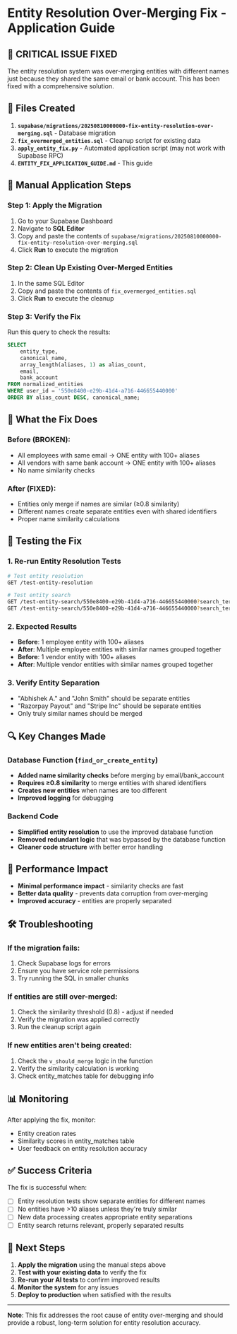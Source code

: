 # Entity Resolution Over-Merging Fix - Application Guide

## 🚨 CRITICAL ISSUE FIXED

The entity resolution system was over-merging entities with different names just because they shared the same email or bank account. This has been fixed with a comprehensive solution.

## 📁 Files Created

1. **`supabase/migrations/20250810000000-fix-entity-resolution-over-merging.sql`** - Database migration
2. **`fix_overmerged_entities.sql`** - Cleanup script for existing data
3. **`apply_entity_fix.py`** - Automated application script (may not work with Supabase RPC)
4. **`ENTITY_FIX_APPLICATION_GUIDE.md`** - This guide

## 🔧 Manual Application Steps

### Step 1: Apply the Migration

1. Go to your Supabase Dashboard
2. Navigate to **SQL Editor**
3. Copy and paste the contents of `supabase/migrations/20250810000000-fix-entity-resolution-over-merging.sql`
4. Click **Run** to execute the migration

### Step 2: Clean Up Existing Over-Merged Entities

1. In the same SQL Editor
2. Copy and paste the contents of `fix_overmerged_entities.sql`
3. Click **Run** to execute the cleanup

### Step 3: Verify the Fix

Run this query to check the results:

```sql
SELECT 
    entity_type,
    canonical_name,
    array_length(aliases, 1) as alias_count,
    email,
    bank_account
FROM normalized_entities 
WHERE user_id = '550e8400-e29b-41d4-a716-446655440000'
ORDER BY alias_count DESC, canonical_name;
```

## 🎯 What the Fix Does

### Before (BROKEN):
- All employees with same email → ONE entity with 100+ aliases
- All vendors with same bank account → ONE entity with 100+ aliases
- No name similarity checks

### After (FIXED):
- Entities only merge if names are similar (≥0.8 similarity)
- Different names create separate entities even with shared identifiers
- Proper name similarity calculations

## 🧪 Testing the Fix

### 1. Re-run Entity Resolution Tests
```bash
# Test entity resolution
GET /test-entity-resolution

# Test entity search
GET /test-entity-search/550e8400-e29b-41d4-a716-446655440000?search_term=Abhishek&entity_type=employee
GET /test-entity-search/550e8400-e29b-41d4-a716-446655440000?search_term=Razorpay&entity_type=vendor
```

### 2. Expected Results
- **Before**: 1 employee entity with 100+ aliases
- **After**: Multiple employee entities with similar names grouped together
- **Before**: 1 vendor entity with 100+ aliases  
- **After**: Multiple vendor entities with similar names grouped together

### 3. Verify Entity Separation
- "Abhishek A." and "John Smith" should be separate entities
- "Razorpay Payout" and "Stripe Inc" should be separate entities
- Only truly similar names should be merged

## 🔍 Key Changes Made

### Database Function (`find_or_create_entity`)
- **Added name similarity checks** before merging by email/bank_account
- **Requires ≥0.8 similarity** to merge entities with shared identifiers
- **Creates new entities** when names are too different
- **Improved logging** for debugging

### Backend Code
- **Simplified entity resolution** to use the improved database function
- **Removed redundant logic** that was bypassed by the database function
- **Cleaner code structure** with better error handling

## 🚀 Performance Impact

- **Minimal performance impact** - similarity checks are fast
- **Better data quality** - prevents data corruption from over-merging
- **Improved accuracy** - entities are properly separated

## 🛠️ Troubleshooting

### If the migration fails:
1. Check Supabase logs for errors
2. Ensure you have service role permissions
3. Try running the SQL in smaller chunks

### If entities are still over-merged:
1. Check the similarity threshold (0.8) - adjust if needed
2. Verify the migration was applied correctly
3. Run the cleanup script again

### If new entities aren't being created:
1. Check the `v_should_merge` logic in the function
2. Verify the similarity calculation is working
3. Check entity_matches table for debugging info

## 📊 Monitoring

After applying the fix, monitor:
- Entity creation rates
- Similarity scores in entity_matches table
- User feedback on entity resolution accuracy

## ✅ Success Criteria

The fix is successful when:
- [ ] Entity resolution tests show separate entities for different names
- [ ] No entities have >10 aliases unless they're truly similar
- [ ] New data processing creates appropriate entity separations
- [ ] Entity search returns relevant, properly separated results

## 🎉 Next Steps

1. **Apply the migration** using the manual steps above
2. **Test with your existing data** to verify the fix
3. **Re-run your AI tests** to confirm improved results
4. **Monitor the system** for any issues
5. **Deploy to production** when satisfied with the results

---

**Note**: This fix addresses the root cause of entity over-merging and should provide a robust, long-term solution for entity resolution accuracy. 